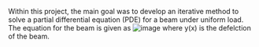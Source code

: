 Within this project, the main goal was to develop an iterative method to solve a partial differential equation (PDE) for a beam under uniform load. The equation for the beam is given as ![image](https://user-images.githubusercontent.com/98073317/175646224-344cec43-ac15-4889-b8fb-926346efa2c6.png) where y(x) is the defelction of the beam. 
